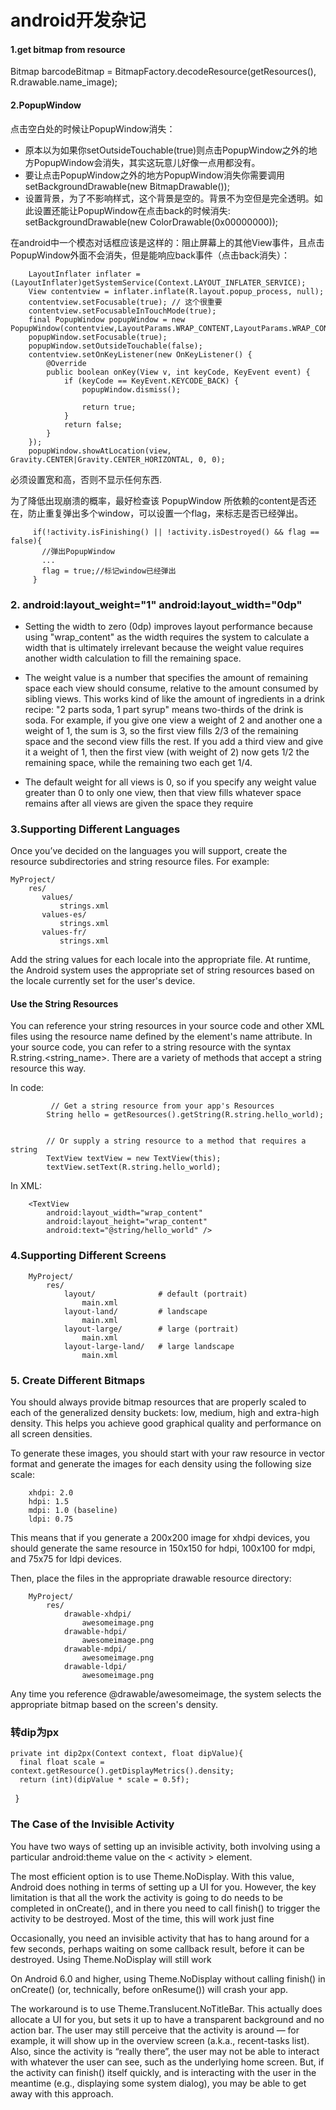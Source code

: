 # android开发杂记

#### 1.get bitmap from resource
Bitmap barcodeBitmap = BitmapFactory.decodeResource(getResources(), R.drawable.name_image);
#### 2.PopupWindow
点击空白处的时候让PopupWindow消失：
  - 原本以为如果你setOutsideTouchable(true)则点击PopupWindow之外的地方PopupWindow会消失，其实这玩意儿好像一点用都没有。
  - 要让点击PopupWindow之外的地方PopupWindow消失你需要调用setBackgroundDrawable(new BitmapDrawable());
  - 设置背景，为了不影响样式，这个背景是空的。背景不为空但是完全透明。如此设置还能让PopupWindow在点击back的时候消失:
        setBackgroundDrawable(new ColorDrawable(0x00000000));
        
在android中一个模态对话框应该是这样的：阻止屏幕上的其他View事件，且点击PopupWindow外面不会消失，但是能响应back事件（点击back消失）：

        LayoutInflater inflater = (LayoutInflater)getSystemService(Context.LAYOUT_INFLATER_SERVICE);
        View contentview = inflater.inflate(R.layout.popup_process, null);
        contentview.setFocusable(true); // 这个很重要
        contentview.setFocusableInTouchMode(true);
        final PopupWindow popupWindow = new PopupWindow(contentview,LayoutParams.WRAP_CONTENT,LayoutParams.WRAP_CONTENT);
        popupWindow.setFocusable(true);
        popupWindow.setOutsideTouchable(false);
        contentview.setOnKeyListener(new OnKeyListener() {
            @Override
            public boolean onKey(View v, int keyCode, KeyEvent event) {
                if (keyCode == KeyEvent.KEYCODE_BACK) {
                    popupWindow.dismiss();

                    return true;
                }
                return false;
            }
        });
        popupWindow.showAtLocation(view,  Gravity.CENTER|Gravity.CENTER_HORIZONTAL, 0, 0);
        
 必须设置宽和高，否则不显示任何东西.
 
 为了降低出现崩溃的概率，最好检查该 PopupWindow 所依赖的content是否还在，防止重复弹出多个window，可以设置一个flag，来标志是否已经弹出。
 
         if(!activity.isFinishing() || !activity.isDestroyed() && flag == false){
           //弹出PopupWindow
           ...
           flag = true;//标记window已经弹出
         }
         
### 2. android:layout_weight="1" android:layout_width="0dp"
- Setting the width to zero (0dp) improves layout performance because using "wrap_content" as
the width requires the system to calculate a width that is ultimately irrelevant because the weight 
value requires another width calculation to fill the remaining space.

- The weight value is a number that specifies the amount of remaining space each view should consume, 
relative to the amount consumed by sibling views. This works kind of like the amount of ingredients in a drink recipe: 
"2 parts soda, 1 part syrup" means two-thirds of the drink is soda. For example, if you give one view a weight of 2 
and another one a weight of 1, the sum is 3, so the first view fills 2/3 of the remaining space and the second view fills the rest. 
If you add a third view and give it a weight of 1, then the first view (with weight of 2) now gets 1/2 the remaining space, 
while the remaining two each get 1/4.
- The default weight for all views is 0, so if you specify any weight value greater than 0 to only one view,
then that view fills whatever space remains after all views are given the space they require

### 3.Supporting Different Languages
Once you’ve decided on the languages you will support, create the resource subdirectories and string resource files. For example:

    MyProject/
        res/
           values/
               strings.xml
           values-es/
               strings.xml
           values-fr/
               strings.xml
               
Add the string values for each locale into the appropriate file.
At runtime, the Android system uses the appropriate set of string resources based on the locale currently set for the user's device.

#### Use the String Resources
You can reference your string resources in your source code and other XML files using the resource name defined by the <string> element's name attribute.
In your source code, you can refer to a string resource with the syntax R.string.<string_name>. There are a variety of methods that accept a string resource this way.

In code:

             // Get a string resource from your app's Resources
            String hello = getResources().getString(R.string.hello_world);


            // Or supply a string resource to a method that requires a string
            TextView textView = new TextView(this);
            textView.setText(R.string.hello_world);

In XML: 

        <TextView
            android:layout_width="wrap_content"
            android:layout_height="wrap_content"
            android:text="@string/hello_world" />


### 4.Supporting Different Screens

        MyProject/
            res/
                layout/              # default (portrait)
                    main.xml
                layout-land/         # landscape
                    main.xml
                layout-large/        # large (portrait)
                    main.xml
                layout-large-land/   # large landscape
                    main.xml
                    
### 5. Create Different Bitmaps    
   You should always provide bitmap resources that are properly scaled to each of the generalized density buckets: low, medium, high and extra-high density. This helps you achieve good graphical quality and performance on all screen densities.

To generate these images, you should start with your raw resource in vector format and generate the images for each density using the following size scale:

        xhdpi: 2.0
        hdpi: 1.5
        mdpi: 1.0 (baseline)
        ldpi: 0.75
This means that if you generate a 200x200 image for xhdpi devices, you should generate the same resource in 150x150 for hdpi, 100x100 for mdpi, and 75x75 for ldpi devices.

Then, place the files in the appropriate drawable resource directory:

        MyProject/
            res/
                drawable-xhdpi/
                    awesomeimage.png
                drawable-hdpi/
                    awesomeimage.png
                drawable-mdpi/
                    awesomeimage.png
                drawable-ldpi/
                    awesomeimage.png
            
Any time you reference @drawable/awesomeimage, the system selects the appropriate bitmap based on the screen's density.

### 转dip为px

    private int dip2px(Context context, float dipValue){
      final float scale = context.getResource().getDisplayMetrics().density;
      return (int)(dipValue * scale = 0.5f);
    }
 
 
 ###  The Case of the Invisible Activity
 
You have two ways of setting up an invisible activity, both involving using a
particular android:theme value on the &lt; activity &gt; element.

The most efficient option is to use Theme.NoDisplay. With this value, Android does
nothing in terms of setting up a UI for you. However, the key limitation is that all
the work the activity is going to do needs to be completed in onCreate(), and in
there you need to call finish() to trigger the activity to be destroyed. Most of the
time, this will work just fine

Occasionally, you need an invisible activity that has to hang around for a few
seconds, perhaps waiting on some callback result, before it can be destroyed. Using
Theme.NoDisplay will still work

On Android 6.0 and higher, using Theme.NoDisplay without calling finish() in onCreate() (or,
technically, before onResume()) will crash your app.

The workaround is to use Theme.Translucent.NoTitleBar. This actually does
allocate a UI for you, but sets it up to have a transparent background and no action
bar. The user may still perceive that the activity is around — for example, it will
show up in the overview screen (a.k.a., recent-tasks list). Also, since the activity is
“really there”, the user may not be able to interact with whatever the user can see,
such as the underlying home screen. But, if the activity can finish() itself quickly,
and is interacting with the user in the meantime (e.g., displaying some system
dialog), you may be able to get away with this approach.
